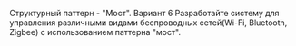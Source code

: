 Структурный паттерн - "Мост".
Вариант 6
Разработайте систему для управления различными видами беспроводных сетей(Wi-Fi, Bluetooth, Zigbee) с использованием паттерна "мост".